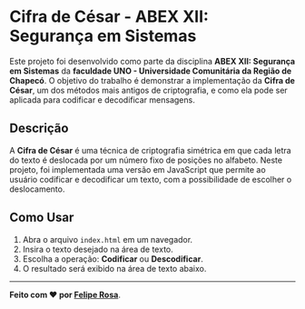 # Cifra de César - ABEX XII: Segurança em Sistemas

Este projeto foi desenvolvido como parte da disciplina **ABEX XII: Segurança em Sistemas** da **faculdade UNO - Universidade Comunitária da Região de Chapecó**. O objetivo do trabalho é demonstrar a implementação da **Cifra de César**, um dos métodos mais antigos de criptografia, e como ela pode ser aplicada para codificar e decodificar mensagens.

## Descrição

A **Cifra de César** é uma técnica de criptografia simétrica em que cada letra do texto é deslocada por um número fixo de posições no alfabeto. Neste projeto, foi implementada uma versão em JavaScript que permite ao usuário codificar e decodificar um texto, com a possibilidade de escolher o deslocamento.

## Como Usar

1. Abra o arquivo `index.html` em um navegador.
2. Insira o texto desejado na área de texto.
3. Escolha a operação: **Codificar** ou **Descodificar**.
4. O resultado será exibido na área de texto abaixo.



---

**Feito com ❤️ por [Felipe Rosa](https://github.com/feliperos-a)**.

